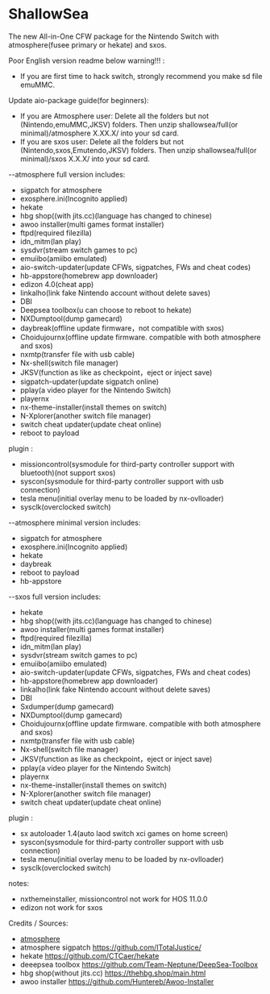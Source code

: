 # ShallowSea
The new All-in-One CFW package for the Nintendo Switch with atmosphere(fusee primary or hekate) and sxos.

Poor English version readme below
warning!!! : 
* If you are first time to hack switch, strongly recommend you make sd file emuMMC.

Update aio-package guide(for beginners):
* If you are Atmosphere user: Delete all the folders but not (Nintendo,emuMMC,JKSV) folders. Then unzip shallowsea/full(or minimal)/atmosphere X.XX.X/ into your sd card.
* If you are sxos user: Delete all the folders but not (Nintendo,sxos,Emutendo,JKSV) folders. Then unzip shallowsea/full(or minimal)/sxos X.X.X/ into your sd card.

--atmosphere full version includes:
* sigpatch for atmosphere
* exosphere.ini(Incognito applied)
* hekate
* hbg shop((with jits.cc)(language has changed to chinese)
* awoo installer(multi games format installer)
* ftpd(required filezilla)
* idn_mitm(lan play)
* sysdvr(stream switch games to pc)
* emuiibo(amiibo emulated)
* aio-switch-updater(update CFWs, sigpatches, FWs and cheat codes)
* hb-appstore(homebrew app downloader)
* edizon 4.0(cheat app)
* linkalho(link fake Nintendo account without delete saves)
* DBI
* Deepsea toolbox(u can choose to reboot to hekate)
* NXDumptool(dump gamecard)
* daybreak(offline update firmware，not compatible with sxos)
* Choidujournx(offline update firmware. compatible with both atmosphere and sxos)
* nxmtp(transfer file with usb cable)
* Nx-shell(switch file manager)
* JKSV(function as like as checkpoint，eject or inject save)
* sigpatch-updater(update sigpatch online)
* pplay(a video player for the Nintendo Switch)
* playernx
* nx-theme-installer(install themes on switch)
* N-Xplorer(another switch file manager)
* switch cheat updater(update cheat online)
* reboot to payload

plugin : 
* missioncontrol(sysmodule for third-party controller support with bluetooth)(not support sxos)
* syscon(sysmodule for third-party controller support with usb connection)
* tesla menu(initial overlay menu to be loaded by nx-ovlloader)
* sysclk(overclocked switch)

--atmosphere minimal version includes:
* sigpatch for atmosphere
* exosphere.ini(Incognito applied)
* hekate
* daybreak
* reboot to payload
* hb-appstore

--sxos full version includes:
* hekate
* hbg shop((with jits.cc)(language has changed to chinese)
* awoo installer(multi games format installer)
* ftpd(required filezilla)
* idn_mitm(lan play)
* sysdvr(stream switch games to pc)
* emuiibo(amiibo emulated)
* aio-switch-updater(update CFWs, sigpatches, FWs and cheat codes)
* hb-appstore(homebrew app downloader)
* linkalho(link fake Nintendo account without delete saves)
* DBI
* Sxdumper(dump gamecard)
* NXDumptool(dump gamecard)
* Choidujournx(offline update firmware. compatible with both atmosphere and sxos)
* nxmtp(transfer file with usb cable)
* Nx-shell(switch file manager)
* JKSV(function as like as checkpoint，eject or inject save)
* pplay(a video player for the Nintendo Switch)
* playernx
* nx-theme-installer(install themes on switch)
* N-Xplorer(another switch file manager)
* switch cheat updater(update cheat online)

plugin : 
* sx autoloader 1.4(auto laod switch xci games on home screen)
* syscon(sysmodule for third-party controller support with usb connection)
* tesla menu(initial overlay menu to be loaded by nx-ovlloader)
* sysclk(overclocked switch)


notes: 
* nxthemeinstaller, missioncontrol not work for HOS 11.0.0
* edizon not work for sxos

Credits / Sources:
* [atmosphere](https://github.com/Atmosphere-NX/Atmosphere)
* atmosphere sigpatch https://github.com/ITotalJustice/
* hekate https://github.com/CTCaer/hekate
* deeepsea toolbox https://github.com/Team-Neptune/DeepSea-Toolbox
* hbg shop(without jits.cc) https://thehbg.shop/main.html
* awoo installer https://github.com/Huntereb/Awoo-Installer
